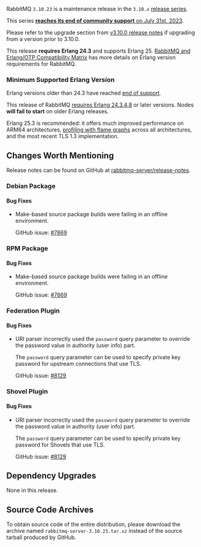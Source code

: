 RabbitMQ `3.10.23` is a maintenance release in the `3.10.x` [release series](https://www.rabbitmq.com/versions.html).

This series [**reaches its end of community support** on July 31st, 2023](https://rabbitmq.com/versions.html).

Please refer to the upgrade section from [v3.10.0 release notes](https://github.com/rabbitmq/rabbitmq-server/releases/tag/v3.10.0)
if upgrading from a version prior to 3.10.0.

This release **requires Erlang 24.3** and supports Erlang 25.
[RabbitMQ and Erlang/OTP Compatibility Matrix](https://www.rabbitmq.com/which-erlang.html) has more details on
Erlang version requirements for RabbitMQ.


### Minimum Supported Erlang Version

Erlang versions older than 24.3 have reached [end of support](https://www.rabbitmq.com/which-erlang.html).

This release of RabbitMQ [requires Erlang 24.3.4.8](https://github.com/rabbitmq/rabbitmq-packaging/pull/35)
or later versions. Nodes **will fail to start** on older Erlang releases.

Erlang 25.3 is recommended: it offers much improved performance on ARM64 architectures, [profiling with flame graphs](https://blog.rabbitmq.com/posts/2022/05/flame-graphs/)
across all architectures, and the most recent TLS 1.3 implementation.


## Changes Worth Mentioning

Release notes can be found on GitHub at [rabbitmq-server/release-notes](https://github.com/rabbitmq/rabbitmq-server/tree/v3.10.x/release-notes).


### Debian Package

#### Bug Fixes

 * Make-based source package builds were failing in an offline environment.

   GitHub issue: [#7869](https://github.com/rabbitmq/rabbitmq-server/issues/7869)


### RPM Package

#### Bug Fixes

 * Make-based source package builds were failing in an offline environment.

   GitHub issue: [#7869](https://github.com/rabbitmq/rabbitmq-server/issues/7869)


### Federation Plugin

#### Bug Fixes

 * URI parser incorrectly used the `password` query parameter to override the password
   value in authority (user info) part.

   The `password` query parameter can be used to specify private key password for
   upstream connections that use TLS.

   GitHub issue: [#8129](https://github.com/rabbitmq/rabbitmq-server/issues/8129)


### Shovel Plugin

#### Bug Fixes

 * URI parser incorrectly used the `password` query parameter to override the password
   value in authority (user info) part.

   The `password` query parameter can be used to specify private key password for Shovels
   that use TLS.

   GitHub issue: [#8129](https://github.com/rabbitmq/rabbitmq-server/issues/8129)


## Dependency Upgrades

None in this release.


## Source Code Archives

To obtain source code of the entire distribution, please download the archive named `rabbitmq-server-3.10.23.tar.xz`
instead of the source tarball produced by GitHub.
